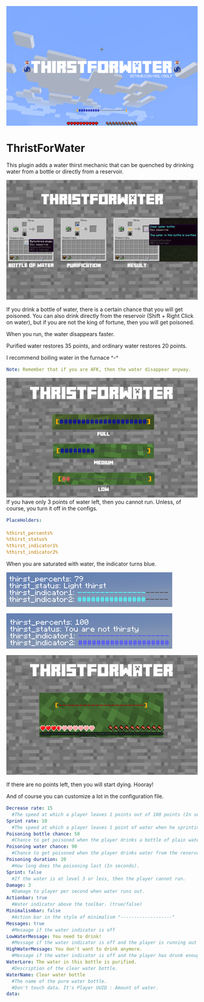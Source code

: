 [![logo](/images/11.png)](https://www.spigotmc.org/resources/thirstforwater.84634/)
# ThristForWater
This plugin adds a water thirst mechanic that can be quenched by drinking water from a bottle or directly from a reservoir.

![craft](/images/2.png)

If you drink a bottle of water, there is a certain chance that you will get poisoned. You can also drink directly from the reservoir (Shift + Right Click on water), but if you are not the king of fortune, then you will get poisoned.

When you run, the water disappears faster.

Purified water restores 35 points, and ordinary water restores 20 points.

I recommend boiling water in the furnace ^-^

```yml
Note: Remember that if you are AFK, then the water disappear anyway.
```
![bar](/images/3.png)
If you have only 3 points of water left, then you cannot run. Unless, of course, you turn it off in the configs.

```yml
PlaceHolders:

%thirst_percents%
%thirst_status%
%thirst_indicator1%
%thirst_indicator2%
```
When you are saturated with water, the indicator turns blue.

![placeholders](/images/5.png)

![placeholders](/images/6.png)

![zero](/images/4.png)

If there are no points left, then you will start dying. Hooray!

And of course you can customize a lot in the configuration file.

```yml
Decrease rate: 15
  #The speed at which a player leaves 1 points out of 100 points (In seconds).
Sprint rate: 10
  #The speed at which a player leaves 1 point of water when he sprinting (In seconds).
Poisoning bottle chance: 50
  #Chance to get poisoned when the player drinks a bottle of plain water.
Poisoning water chance: 90
  #Chance to get poisoned when the player drinks water from the reservoir.
Poisoning duration: 20
  #How long does the poisoning last (In seconds).
Sprint: false
  #If the water is at level 3 or less, then the player cannot run.
Damage: 3
  #Damage to player per second when water runs out.
Actionbar: true
  #Water indicator above the toolbar. (true/false)
Minimalismbar: false
  #Action bar in the style of minimalism "-------------------"
Messages: true
  #Mesaage if the water indicator is off
LowWaterMessage: You need to drink!
  #Message if the water indicator is off and the player is running out of water.
HighWaterMessage: You don't want to drink anymore.
  #Message if the water indicator is off and the player has drunk enough water.
WaterLore: The water in this bottle is purified.
  #Description of the clear water bottle.
WaterName: Clear water bottle
  #The name of the pure water bottle.
  #Don't touch data. It's Player UUID : Amount of water.
data:
```

